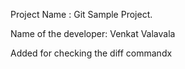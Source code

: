 Project Name : Git Sample Project.

Name of the developer: Venkat Valavala


Added for checking the diff commandx